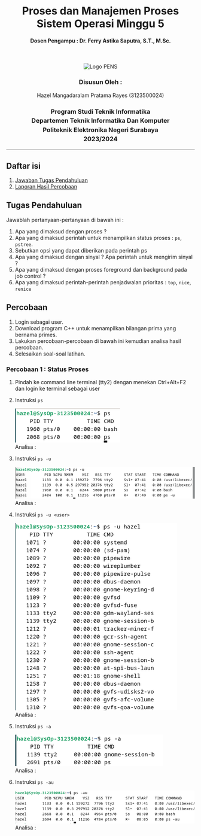 <div align="center">
  <h1 style="font-weight: bold">Proses dan Manajemen Proses
Sistem Operasi Minggu 5</h1>
  <h4 style="text-align: center;">Dosen Pengampu : Dr. Ferry Astika Saputra, S.T., M.Sc.</h4>
</div>
<br />
<br />
<div align="center">
  <img src="https://upload.wikimedia.org/wikipedia/id/4/44/Logo_PENS.png" alt="Logo PENS">
  <h3 style="text-align: center;">Disusun Oleh : </h3>
  <p style="tex-align: center;">
    Hazel Mangadaralam Pratama Rayes (3123500024)<br>
  </p>
  <h3 style="text-align: center;line-height: 1.5">Program Studi Teknik Informatika<br>Departemen Teknik Informatika Dan Komputer<br>Politeknik Elektronika Negeri Surabaya<br>2023/2024</h3>
  <hr>
</div>

## Daftar isi

1. [Jawaban Tugas Pendahuluan](#tugas-pendahuluan)
2. [Laporan Hasil Percobaan](#percobaan)

## Tugas Pendahuluan

Jawablah pertanyaan-pertanyaan di bawah ini :

1. Apa yang dimaksud dengan proses ?
2. Apa yang dimaksud perintah untuk menampilkan status proses :
   `ps`, `pstree`.
3. Sebutkan opsi yang dapat diberikan pada perintah ps
4. Apa yang dimaksud dengan sinyal ? Apa perintah untuk mengirim sinyal ?
5. Apa yang dimaksud dengan proses foreground dan background pada job control ?
6. Apa yang dimaksud perintah-perintah penjadwalan prioritas :
   `top`, `nice`, `renice`

## Percobaan

1. Login sebagai user.
2. Download program C++ untuk menampilkan bilangan prima yang bernama
   primes.
3. Lakukan percobaan-percobaan di bawah ini kemudian analisa hasil percobaan.
4. Selesaikan soal-soal latihan.

### Percobaan 1 : Status Proses

1. Pindah ke command line terminal (tty2) dengan menekan Ctrl+Alt+F2
   dan login ke terminal sebagai user

2. Instruksi `ps`

   <img src="img/ps.png" alt="">
    
    <br>
   Analisa :

    <br>

3. Instruksi `ps -u`

   <img src="img/ps-u.png" alt="">

   <br>
   Analisa :

   <br>

4. Instruksi `ps -u <user>`

   <img src="img/ps-user.png" alt="">

   <br>
   Analisa :

5. Instruksi `ps -a`

   <img src="img/ps-a.png" alt="">

   <br>
   Analisa :

6. Instruksi `ps -au`

     <img src="img/ps-au.png" alt="">

    <br>
    Analisa : 
